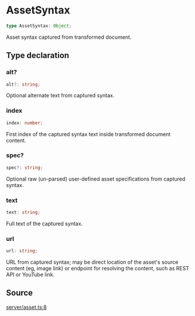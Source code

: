 # AssetSyntax

```ts
type AssetSyntax: Object;
```

Asset syntax captured from transformed document.

## Type declaration

### alt?

```ts
alt?: string;
```

Optional alternate text from captured syntax.

### index

```ts
index: number;
```

First index of the captured syntax text inside transformed document content.

### spec?

```ts
spec?: string;
```

Optional raw (un-parsed) user-defined asset specifications from captured syntax.

### text

```ts
text: string;
```

Full text of the captured syntax.

### url

```ts
url: string;
```

URL from captured syntax; may be direct location of the asset's source content (eg, image link)
 or endpoint for resolving the content, such as REST API or YouTube link.

## Source

[server/asset.ts:8](https://github.com/Elringus/Imgit/blob/157689c/src/server/asset.ts#L8)
